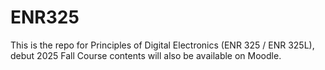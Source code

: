 # ENR325
This is the repo for Principles of Digital Electronics (ENR 325 / ENR 325L), debut 2025 Fall
Course contents will also be available on Moodle.
